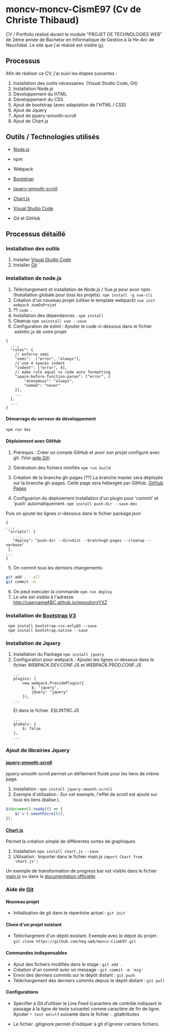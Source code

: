 # moncv-moncv-CismE97 (Cv de Christe Thibaud)
CV / Portfolio réalisé durant le module "PROJET DE TECHNOLOGIES WEB" de 2ème année de Bachelor en Informatique de Gestion à la He-Arc de Neuchâtel.
Le site que j'ai réalisé est visible [ici](https://heg-web.github.io/moncv-CismE97/).

## Processus
Afin de réaliser ce CV, j'ai suivi les étapes suivantes : 
1. Installation des outils nécessaires.  (Visual Studio Code, Git)
2. Installation Node.js 
3. Développement du HTML
4. Développement du CSS
5. Ajout de bootstrap (avec adaptation de l'HTML / CSS)
6. Ajout de Jquery
7. Ajout de jquery-smooth-scroll
8. Ajout de Chart.js

## Outils / Technologies utilisés
- [Node.js](#installation-de-nodejs)
- npm
- Webpack

- [Bootstrap](#installation-de--bootstrap-v3)
- [jquery-smooth-scroll](#jquery-smooth-scroll)
- [Chart.js](#chartjs)

- [Visual Studio Code](#installation-des-outils)
- Git et GitHub

## Processus détaillé
### Installation des outils
1. Installer [Visual Studio Code](https://code.visualstudio.com/Download)
2. Installer [Git](https://git-scm.com/downloads)
`

### Installation de node.js
1. Téléchargement et installation de Node.js / Vue.js pour avoir npm. (Installation globale pour tous les projets). ``` npm install -g vue-cli ```
2. Création d'un nouveau projet (utilise le template webpack) ``` vue init webpack nomDuProjet ```
3. ??  ``` code . ```
4. Installation des dépendances . ``` npm install ```
5. Cleanup ``` npm uninstall vue --save ```
6. Configuration de eslint : Ajouter le code ci-dessous dans le fichier .eslintrc.js de votre projet

```
{
  ...,
  "rules": {
    // enforce semi
    "semi":  ["error", "always"],
    // use 4 spaces indent
    "indent": ["error", 4],
    // make rule equal vs code auto formatting
    "space-before-function-paren": ["error", {
        "anonymous": "always",
        "named": "never"
    }],
    ...
  },
  ...
}
``` 

#### Démarrage du serveur de développement
``` bash
npm run dev
```

#### Déploiement avec GitHub
1. Prérequis : Créer un compte GitHub et avoir son projet configuré avec git. (Voir [aide Git](#aide-de-git))
2. Génération des fichiers minifiés ```npm run build ```
3. Création de la branche gh-pages  (??)
La branche master sera déployée sur la branche gh-pages. Cette page sera hébergée par GitHub.
[GitHub Pages](https://pages.github.com/)

4. Configuarion du deploiement
Installation d'un plugin pour 'commit' et 'push' automatiquement.
 ```npm install push-dir --save-dev```

Puis on ajoute les lignes ci-dessous dans le fichier package.json
 ```
{
...,
  "scripts": {
    ...,
    "deploy": "push-dir --dir=dist --branch=gh-pages --cleanup --verbose"
  },
...
}
 ```

5. On commit tous les derniers changements :
``` bash 
git add . --all
git commit -m
```
6. On peut exécuter la commande ```npm run deploy```
7. Le site est visible à l'adresse http://usernameABC.github.io/repositoryYXZ 


### Installation de  [Bootstrap V3](https://getbootstrap.com/docs/3.3/)
```
 npm install bootstrap-css-only@3 --save
 npm install bootstrap.native --save
```

### Installation de Jquery
1. Installation du Package ```npm install jquery```
2. Configuration pour webpack : 
    Ajouter les lignes ci-dessous dans le fichier WEBPACK.DEV.CONF.JS et WEBPACK.PROD.CONF.JS
    ```
    ...
    plugins: [
        new webpack.ProvidePlugin({
            $: "jquery",
            jQuery: "jquery"
        }),
    ...
    ```
    Et dans le fichier .ESLINTRC.JS
    ```
    ...
    globals: {
        $: false
    },
    ...
    ```

### Ajout de librairies Jquery
#### [jquery-smooth-scroll](https://www.npmjs.com/package/jquery-smooth-scroll)
jquery-smooth-scroll permet un défilement fluide pour les liens de même page.
1. Installation : ```npm install jquery-smooth-scroll```
2. Exemple d'utilisation : Sur cet exemple, l'effet de scroll est ajouté sur tous les liens (balise <a>).
```javascript
$(document).ready(() => {
    $('a').smoothScroll();
});
``` 
#### [Chart.js](https://www.npmjs.com/package/chart.js)
Permet la création simple de différentes sortes de graphiques.
1. Installation  ```npm install chart.js --save```
2. Utilisation : Importer dans le fichier main.js  ```import Chart from 'chart.js';```

Un exemple de transformation de progress bar est visible dans le fichier [main.js](https://github.com/heg-web/moncv-CismE97/blob/master/src/main.js) ou dans la [documentation officielle](http://www.chartjs.org/). 



### Aide de [Git](https://git-scm.com/)
#### Nouveau projet
- Initialisation de git dans le répertoire actuel : ```git init```

#### Clone d'un projet existant
- Téléchargment d'un dépôt existant. Exemple avec le dépot du projet : ```git clone https://github.com/heg-web/moncv-CismE97.git```

#### Commandes indispensables
- Ajout des fichiers modifiés dans le stage : ```git add . ```
- Création d'un commit avec un message : ```git commit -m 'msg'```
- Envoi des derniers commits sur le dépôt distant : ```git push```
- Téléchargement des derniers commits depuis le dépôt distant : ```git pull```

#### Configurations
- Spécifier à Git d’utiliser le Line Feed (caractère de contrôle indiquant le passage à la ligne de texte suivante) comme caractère de fin de ligne.
Ajouter  ```* text eol=lf``` suivante dans le fichier : .gitattributes

- Le fichier .gitignore permet d'indiquer à git d'ignorer certains fichiers.
